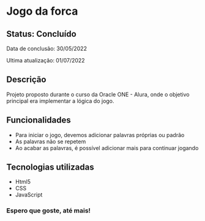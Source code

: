 <h1>Jogo da forca</h1>

<h2>Status: Concluído</h2>
<p>Data de conclusão: 30/05/2022</p>
<p>Ultima atualização: 01/07/2022</p>

<h2>Descrição</h2>
<p>Projeto proposto durante o curso da Oracle ONE - Alura, onde o objetivo principal era implementar a lógica do jogo.</p>

<h2>Funcionalidades</h2>
<ul>
	<li>Para iniciar o jogo, devemos adicionar palavras próprias ou padrão</li>
	<li>As palavras não se repetem</li>
	<li>Ao acabar as palavras, é possível adicionar mais para continuar jogando</li>
</ul>

<h2>Tecnologias utilizadas</h2>
<ul>
	<li>Html5</li>
	<li>CSS</li>
	<li>JavaScript</li>
</ul>

<h3>Espero que goste, até mais!</h3>
